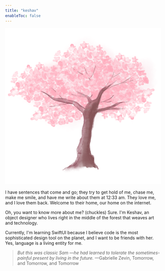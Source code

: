 ```yaml
---
title: "keshav"
enableToc: false
---
```

![peach_tree](/post/images/peach_tree.svg)


I have sentences that come and go; they try to get hold of me, chase me, make me smile, and have me write about them at 12:33 am. They love me, and I love them back. Welcome to their home, our home on the internet.

Oh, you want to know more about me? (chuckles) Sure. I'm Keshav, an object designer who lives right in the middle of the forest that weaves art and technology.

Currently, I'm learning SwiftUI because I believe code is the most sophisticated design tool on the planet, and I want to be friends with her. Yes, language is a living entity for me.

> *But this was classic Sam —he had learned to tolerate the sometimes-painful present by living in the future.* —Gabrielle Zevin, Tomorrow, and Tomorrow, and Tomorrow

